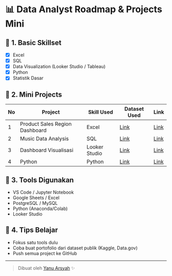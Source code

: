 # 📊 Data Analyst Roadmap & Projects Mini

## 🔰 1. Basic Skillset
- [x] Excel
- [x] SQL
- [x] Data Visualization (Looker Studio / Tableau)
- [x] Python
- [x] Statistik Dasar

## 🧪 2. Mini Projects
| No | Project | Skill Used | Dataset Used | Link |
|----|---------|------------|--------------|------|
| 1 | Product Sales Region Dashboard | Excel | [Link](https://excelx.com/practice-data/sales-retail/) | [Link](https://github.com/yanuarsyah/Product-Sales-Region-Dashboard-Data-Analyst-) |
| 2 | Music Data Analysis | SQL | [Link](https://www.kaggle.com/datasets/rohitgrewal/spotify-youtube-data/data) | [Link](https://github.com/yanuarsyah/Music-Data-Analyst) |
| 3 | Dashboard Visualisasi | Looker Studio | [Link](#) | [Link](#) |
| 4 | Python | Python | [Link](#) | [Link](#) |

## 🔧 3. Tools Digunakan
- VS Code / Jupyter Notebook
- Google Sheets / Excel
- PostgreSQL / MySQL
- Python (Anaconda/Colab)
- Looker Studio

## 🧠 4. Tips Belajar
- Fokus satu tools dulu
- Coba buat portofolio dari dataset publik (Kaggle, Data.gov)
- Push semua project ke GitHub

---

> Dibuat oleh [Yanu Arsyah](https://github.com/YanuArsyah) ✨
